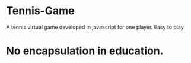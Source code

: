 # Tennis-Game
A tennis virtual game developed in javascript for one player.
Easy to play.
# No encapsulation in education.
